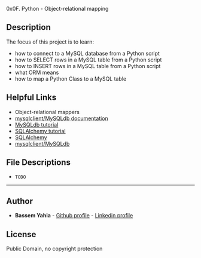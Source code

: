 0x0F. Python - Object-relational mapping
## Description

The focus of this project is to learn:
* how to connect to a MySQL database from a Python script
* how to SELECT rows in a MySQL table from a Python script
* how to INSERT rows in a MySQL table from a Python script
* what ORM means
* how to map a Python Class to a MySQL table

## Helpful Links
* <a hef="https://www.fullstackpython.com/object-relational-mappers-orms.html">Object-relational mappers</a>
* <a href="https://mysqlclient.readthedocs.io/en/latest/index.html">mysqlclient/MySQLdb documentation<a/>
* <a href="http://www.mikusa.com/python-mysql-docs/index.html">MySQLdb tutorial</a>
* <a href="http://docs.sqlalchemy.org/en/latest/orm/tutorial.html">SQLAlchemy tutorial</a>
* <a href="http://docs.sqlalchemy.org/">SQLAlchemy</a>
* <a href="https://github.com/PyMySQL/mysqlclient-python">mysqlclient/MySQLdb</a>

## File Descriptions
- `TODO`
---
## Author
* **Bassem Yahia** - [Github profile](https://github.com/tennin12) - [Linkedin profile](https://tn.linkedin.com/in/bassem-ben-yahia)

## License
Public Domain, no copyright protection